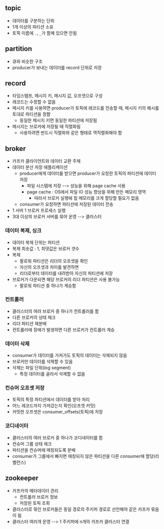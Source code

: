 ## topic
- 데이터를 구분하는 단위
- 1개 이상의 파티션 소유
- 토픽 이름에 `.`, `_`가 함께 있으면 안됨

##  partition
- 큐와 비슷한 구조
- producer가 보내는 데이터를 record 단위로 저장

## record
- 타임스탬프, 메시지 키, 메시지 값, 오프셋으로 구성
- 레코드는 수정할 수 없음
- 메시지 키를 사용하면 producer가 토픽에 레코드를 전송할 때, 메시지 키의 해시를 토대로 파티션을 정함
  - 동일한 메시지 키면 동일한 파티션에 저장됨
- 메시지는 브로커에 저장될 때 직렬화됨
  - 사용하려면 반드시 직렬화와 같은 형태로 역직렬화해야 함

##  broker
- 카프카 클라이언트와 데이터 교환 주체
- 데이터 분산 저장 애플리케이션
  - producer에게 데이터를 받으면 producer가 요청한 토픽의 파티션에 데이터 저장
    - 파일 시스템에 저장 --> 성능을 위해 page cache 사용
    - page cache : OS에서 파일 IO 성능 향상을 위해 만든 메모리 영역
      - 따라서 브로커 실행에 힙 메모리를 크게 할당할 필요가 없음
  - consumer가 요청하면 파티션에 저장된 데이터 전송
- 1 서버 1 브로커 프로세스 실행
- 3대 이상의 브로커 서버를 묶어 운영 --> 클러스터

### 데이터 복제, 싱크
- 데이터 복제 단위는 파티션
- 복제 최솟값 : 1, 최댓값은 브로커 갯수
- 복제
  - 팔로워 파티션은 리더의 오프셋을 확인
  - 자신의 오프셋과 차이를 발견하면
  - 리더로부터 데이터를 내려받아 자신의 파티션에 저장
- 브로커가 다운되면 해당 브로커의 리더 파티션은 사용 불가능
  - 팔로워 파티션 중 하나가 계승함

### 컨트롤러
- 클러스터의 여러 브로커 중 하나가 컨트롤러를 함
- 다른 브로커의 상태 체크
- 리더 파티션 재분배
- 컨트롤러에 장애가 발생하면 다른 브로커가 컨트롤러 계승


### 데이터 삭제
- consumer가 데이터를 가져가도 토픽의 데이터는 삭제되지 않음
- 브로커만 데이터를 삭제할 수 있음
- 삭제는 파일 단위(log segment)
  - 특정 데이터를 골라서 삭제할 수 없음

### 컨슈머 오프셋 저장
- 토픽의 특정 파티션에서 데이터를 받아 처리
- 어느 레코드까지 가져갔는지 확인(오프셋 커밋)
- 커밋한 오프셋은 consumer_offsets(토픽)에 저장

### 코디네이터
- 클러스터의 여러 브로커 중 하나가 코디네이터를 함
- 컨슈머 그룹 상태 체크
- 파티션을 컨슈머에 매칭되도록 분배
- consumer가 그룹에서 빠지면 매칭되지 않은 파티션을 다른 consumer에 할당(리벨런스)

##  zookeeper
- 카프카의 메타데이터 관리
  - 컨트롤러 브로커 정보
  - 저장된 토픽 조회
- 클러스터로 묶인 브로커들은 동일 경로의 주키퍼 경로로 선언해야 같은 카프카 묶음이 됨
- 클러스터 여러개 운영 --> 1 주키퍼에 n개의 카프카 클러스터 연결